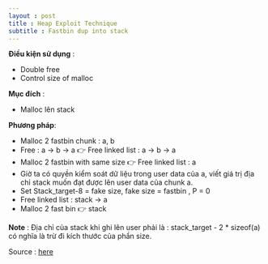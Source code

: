 ```yaml
---
layout : post 
title : Heap Exploit Technique 
subtitle : Fastbin dup into stack  
--- 
```


**Điều kiện sử dụng** :  
 - Double free  
 - Control size of malloc  

**Mục đích** : 
 - Malloc lên stack  

**Phương pháp**:  
 - Malloc 2 fastbin chunk : a, b  
 - Free : a -> b -> a  👉 Free linked list : a -> b -> a  
 - Malloc 2 fastbin with same size  👉 Free linked list : a  
 - Giờ ta có quyền kiểm soát dữ liệu trong user data của a, viết giá trị địa chỉ stack muốn đạt được lên user data của chunk a. 
 - Set Stack_target-8 = fake size, fake size = fastbin , P = 0  
 - Free linked list : stack -> a  
 - Malloc 2 fast bin 👉 stack  

**Note** : Địa chỉ của stack khi ghi lên user phải là : stack_target - 2 * sizeof(a) có nghĩa là trừ đi kích thước của phần size.  

Source : [here](https://github.com/shellphish/how2heap/blob/master/glibc_2.25/fastbin_dup_into_stack.c)  
